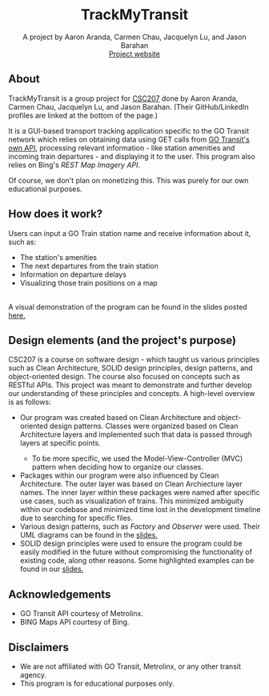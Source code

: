 <div align='center'>
    <!-- project title is up for debate!! -->
    <h1><b>TrackMyTransit</b></h1>
    <div>A project by Aaron Aranda, Carmen Chau, Jacquelyn Lu, and Jason Barahan
<br><a href="https://jasonbarahan.github.io/projects/trackmytransit/main.html">Project website</a></div>
</div>

<!-- TODO: place graphics here once a working product is established -->
<h2> About </h2>
<p> TrackMyTransit is a group project for <a href="https://artsci.calendar.utoronto.ca/course/csc207h1">CSC207</a>
    done by Aaron Aranda, Carmen Chau, Jacquelyn Lu, and Jason Barahan. (Their GitHub/LinkedIn profiles are
linked at the bottom of the page.)</p>

<p> It is a GUI-based transport tracking application specific to the GO Transit network which relies on obtaining
data using GET calls from <a href="http://api.openmetrolinx.com/OpenDataAPI/Help/Index/en"> GO Transit's own API</a>,
    processing relevant information - like station amenities and incoming train departures - and displaying it to
    the user. This program also relies on Bing's <i>REST Map Imagery API</i>.</p>

<p> Of course, we don't plan on monetizing this. This was purely for our own educational purposes.</p>

<h2>How does it work?</h2>
Users can input a GO Train station name and receive information about it, such as:
<ul>
    <li>The station's amenities</li>
    <li>The next departures from the train station</li>
    <li>Information on departure delays</li>
    <li>Visualizing those train positions on a map</li>
</ul>
<br>
A visual demonstration of the program can be found in the slides posted <a href="https://docs.google.com/presentation/d/11Zj77PYk7ggaJpTGcc7wBB_cS97FSSqaqtUPnrTcXIU/edit?usp=sharing">here.</a>
<h2>Design elements (and the project's purpose)</h2>
<p>CSC207 is a course on software design - which taught us various principles such as Clean Architecture, SOLID
design principles, design patterns, and object-oriented design. The course also focused on concepts such as
    RESTful APIs. This project was meant to demonstrate and further develop our understanding of these principles
    and concepts. A high-level overview is as follows:</p>
<ul>
    <li>Our program was created based on Clean Architecture and object-oriented design patterns. Classes were
    organized based on Clean Architecture layers and implemented such that data is passed through layers at
    specific points.</li>
    <ul>
        <li>To be more specific, we used the Model-View-Controller (MVC) pattern when deciding how to organize
        our classes.</li>
    </ul>
    <li>Packages within our program were also influenced by Clean Architecture. The outer
        layer was based on Clean Archiecture layer names. The inner layer within these packages were named after
        specific use cases, such as visualization of trains. This minimized ambiguity within our codebase and
        minimized time lost in the development timeline due to searching for specific files.</li>
    <li>Various design patterns, such as <i>Factory</i> and <i>Observer</i> were used. Their UML diagrams can be
    found in the <a href="resources.html">slides.</a></li>
    <li>SOLID design principles were used to ensure the program could be easily modified in the future without
    compromising the functionality of existing code, along other reasons. Some highlighted examples can be found
    in our <a href="resources.html">slides.</a></li>
</ul>

<h2>Acknowledgements</h2>
<ul>
    <li>GO Transit API courtesy of Metrolinx.</li>
    <li>BING Maps API courtesy of Bing.</li>
</ul>

<h2> Disclaimers </h2>
<ul>
    <li>We are not affiliated with GO Transit, Metrolinx, or any other transit agency.</li>
    <li>This program is for educational purposes only.</li>
</ul>
